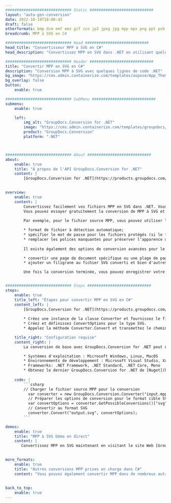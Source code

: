 ```yaml
---
############################# Static ############################
layout: "auto-gen-conversion"
date: 2022-10-18T18:00:42
draft: false
otherformats: bmp dcm emf emz gif ico jp2 jpeg jpg mpp mpx png ppt psb psd svg svgz tga tif tiff webp wmf wmz xer
breadcrumb: MPP à SVG en C#

############################# Head ############################
head_title: "Convertisseur MPP à SVG en C#"
head_description: "Convertissez MPP en SVG dans .NET en utilisant quelques lignes de code. Utilisez l'API de conversion de documents GroupDocs pour convertir plus de 160 formats de fichiers."

############################# Header ############################
title: "Convertir MPP en SVG en C#"
description: "Conversion MPP à SVG avec quelques lignes de code .NET"
bg_image: "https://cms.admin.containerize.com/templates/aspose/App_Themes/V3/images/bg/header1.png"
bg_overlay: false
button:
    enable: true

############################# SubMenu ############################
submenu:
    enable: true

    left:
        img_alt: "GroupDocs.Conversion for .NET"
        image: "https://cms.admin.containerize.com/templates/groupdocs/images/product-logos/90x90-noborder/groupdocs-conversion-net.png"
        product: "GroupDocs.Conversion"
        platform: ".NET"



############################# About ############################
about:
    enable: true
    title: "À propos de l'API GroupDocs.Conversion for .NET"
    content: |
        [GroupDocs.Conversion for .NET](https://products.groupdocs.com/conversion/net/) peut être utilisé pour convertir Microsoft Word, Excel, PowerPoint, PDF, Visio et d'autres formats. GroupDocs.Conversion est une API autonome adaptée aux systèmes back-end et internes nécessitant des performances élevées. Il ne dépend d'aucun logiciel tel que Microsoft ou Open Office.
    

overview:
    enable: true
    content: |
        Convertissez facilement vos fichiers MPP en SVG dans .NET. Vous pouvez utiliser seulement quelques lignes de code C# dans n'importe quelle plate-forme de votre choix comme - Windows, Linux, macOS.
        Vous pouvez essayer gratuitement la conversion de MPP à SVG et évaluer la qualité des résultats de conversion. En plus des scénarios de conversion de fichiers simples, vous pouvez essayer des options plus avancées pour charger le fichier source MPP et pour enregistrer le résultat de sortie SVG. 
        
        Par exemple, pour le fichier source MPP, vous pouvez utiliser les options de chargement suivantes :

        * format de fichier à détection automatique;
        * spécifier le mot de passe pour les fichiers protégés (si le format de fichier le prend en charge);
        * remplacer les polices manquantes pour préserver l'apparence du document.
        
        Il existe également des options de conversion avancées pour le fichier SVG :

        * convertir une page de document spécifique ou une plage de pages;
        * ajouter un filigrane au fichier SVG converti et bien d'autres.

        Une fois la conversion terminée, vous pouvez enregistrer votre fichier SVG dans le chemin du fichier local ou dans tout stockage tiers tel que FTP, Amazon S3, Google Drive, Dropbox, etc. Veuillez noter - pour convertir MPP en SVG aucun logiciel supplémentaire n'est nécessaire - comme MS Office, Open Office, Adobe Acrobat Reader, etc.


############################# Steps ############################
steps:
    enable: true
    title_left: "Étapes pour convertir MPP en SVG en C#"
    content_left: |
        [GroupDocs.Conversion for .NET](https://products.groupdocs.com/conversion/net/) permet aux développeurs de convertir facilement un fichier MPP en SVG avec quelques lignes de code.
        
        * Créez une instance de la classe Converter et fournissez le fichier MPP avec le chemin complet
        * Créez et définissez ConvertOptions pour le type SVG.
        * Appelez la méthode Converter.Convert et transmettez le chemin complet et le format (SVG) en tant que paramètre

    title_right: "Configuration requise"
    content_right: |
        La conversion de base avec GroupDocs.Conversion for .NET peut être effectuée en quelques étapes simples. Nos API sont prises en charge sur toutes les principales plates-formes et systèmes d'exploitation. Avant d'exécuter le code ci-dessous, assurez-vous que les prérequis suivants sont installés sur votre système.

        * Systèmes d'exploitation : Microsoft Windows, Linux, MacOS
        * Environnements de développement : Microsoft Visual Studio, Xamarin, MonoDevelop
        * Frameworks: .NET Framework, .NET Standard, .NET Core, Mono
        * Obtenez le dernier GroupDocs.Conversion for .NET de [Nuget](https://www.nuget.org/packages/groupdocs.conversion)
         
    code: |
        ```csharp    
        // Charger le fichier source MPP pour la conversion
          var converter = new GroupDocs.Conversion.Converter("input.mpp");
          // Préparer les options de conversion pour le format cible SVG
          var convertOptions = converter.GetPossibleConversions()["svg"].ConvertOptions;
          // Convertir au format SVG
          converter.Convert("output.svg", convertOptions);
        ```

demos:
    enable: true
    title: "MPP à SVG Démo en direct"
    content: |
       Convertissez MPP en SVG maintenant en visitant le site Web [GroupDocs.Conversion App](https://products.groupdocs.app/conversion/family). La démo en ligne présente les avantages suivants
          

more_formats:
    enable: true
    title: "Autres conversions MPP prises en charge dans C#"
    content: "Vous pouvez également convertir MPP dans de nombreux autres formats de fichiers. Veuillez consulter la liste ci-dessous."
       
       
back_to_top:
    enable: true
---
```

